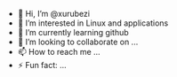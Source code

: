 - 👋 Hi, I’m @xurubezi
- 👀 I’m interested in Linux and applications
- 🌱 I’m currently learning github
- 💞️ I’m looking to collaborate on ...
- 📫 How to reach me ...
- ⚡ Fun fact: ...

<!---
xurubezi/xurubezi is a ✨ special ✨ repository because its `README.md` (this file) appears on your GitHub profile.
You can click the Preview link to take a look at your changes.
--->
